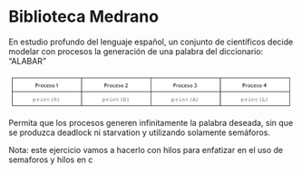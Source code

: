 # Biblioteca Medrano
En estudio profundo del lenguaje español, un conjunto de científicos decide modelar con procesos la generación de una palabra del diccionario: “ALABAR”

![alt text](image.png)

Permita que los procesos generen infinitamente la palabra deseada, sin que se produzca deadlock ni starvation y utilizando solamente semáforos.

Nota: este ejercicio vamos a hacerlo con hilos para enfatizar en el uso de semaforos y hilos en c